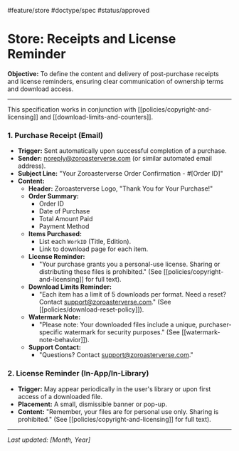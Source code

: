 #feature/store #doctype/spec #status/approved

# Store: Receipts and License Reminder

**Objective:** To define the content and delivery of post-purchase receipts and license reminders, ensuring clear communication of ownership terms and download access.

---

This specification works in conjunction with [[policies/copyright-and-licensing]] and [[download-limits-and-counters]].

### 1. Purchase Receipt (Email)

*   **Trigger:** Sent automatically upon successful completion of a purchase.
*   **Sender:** noreply@zoroasterverse.com (or similar automated email address).
*   **Subject Line:** "Your Zoroasterverse Order Confirmation - #[Order ID]"
*   **Content:**
    *   **Header:** Zoroasterverse Logo, "Thank You for Your Purchase!"
    *   **Order Summary:**
        *   Order ID
        *   Date of Purchase
        *   Total Amount Paid
        *   Payment Method
    *   **Items Purchased:**
        *   List each `WorkID` (Title, Edition).
        *   Link to download page for each item.
    *   **License Reminder:**
        *   "Your purchase grants you a personal-use license. Sharing or distributing these files is prohibited." (See [[policies/copyright-and-licensing]] for full text).
    *   **Download Limits Reminder:**
        *   "Each item has a limit of 5 downloads per format. Need a reset? Contact support@zoroasterverse.com." (See [[policies/download-reset-policy]]).
    *   **Watermark Note:**
        *   "Please note: Your downloaded files include a unique, purchaser-specific watermark for security purposes." (See [[watermark-note-behavior]]).
    *   **Support Contact:**
        *   "Questions? Contact support@zoroasterverse.com."

### 2. License Reminder (In-App/In-Library)

*   **Trigger:** May appear periodically in the user's library or upon first access of a downloaded file.
*   **Placement:** A small, dismissible banner or pop-up.
*   **Content:** "Remember, your files are for personal use only. Sharing is prohibited." (See [[policies/copyright-and-licensing]] for full text).

---

*Last updated: [Month, Year]*
